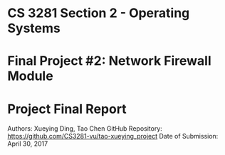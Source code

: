 # CS 3281 Section 2 - Operating Systems 
# Final Project #2: Network Firewall Module
# Project Final Report

Authors: Xueying Ding, Tao Chen
GitHub Repository: https://github.com/CS3281-vu/tao-xueying_project
Date of Submission: April 30, 2017
